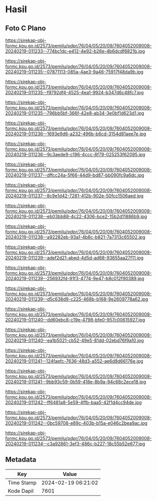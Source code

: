 # Hasil

## Foto C Plano

https://sirekap-obj-formc.kpu.go.id/2573/pemilu/pdpr/76/04/05/20/09/7604052009008-20240219-011233--774bc1dc-e412-4e92-b26e-4b6dcdf6821b.jpg

https://sirekap-obj-formc.kpu.go.id/2573/pemilu/pdpr/76/04/05/20/09/7604052009008-20240219-011235--07871113-085a-4ae3-9a46-75917f48da9b.jpg

https://sirekap-obj-formc.kpu.go.id/2573/pemilu/pdpr/76/04/05/20/09/7604052009008-20240219-011235--f9792df4-4525-4ea1-9924-b347d6c48fc7.jpg

https://sirekap-obj-formc.kpu.go.id/2573/pemilu/pdpr/76/04/05/20/09/7604052009008-20240219-011235--796bb5bf-366f-42e8-ab34-3e0bf1d623d1.jpg

https://sirekap-obj-formc.kpu.go.id/2573/pemilu/pdpr/76/04/05/20/09/7604052009008-20240219-011236--1693e9d6-a232-496b-b6cd-3154d81aee7e.jpg

https://sirekap-obj-formc.kpu.go.id/2573/pemilu/pdpr/76/04/05/20/09/7604052009008-20240219-011236--9c3aede9-c196-4ccc-8f79-025253f62095.jpg

https://sirekap-obj-formc.kpu.go.id/2573/pemilu/pdpr/76/04/05/20/09/7604052009008-20240219-011237--dffcc24a-5f66-44d9-bd87-bb090fc9a6dc.jpg

https://sirekap-obj-formc.kpu.go.id/2573/pemilu/pdpr/76/04/05/20/09/7604052009008-20240219-011237--8c9e1d42-7281-412b-902e-50fcc1506aed.jpg

https://sirekap-obj-formc.kpu.go.id/2573/pemilu/pdpr/76/04/05/20/09/7604052009008-20240219-011238--eb03bb88-4c22-4306-bce2-15b2d11886b9.jpg

https://sirekap-obj-formc.kpu.go.id/2573/pemilu/pdpr/76/04/05/20/09/7604052009008-20240219-011238--a92282eb-93a1-4b8c-b821-7a7313c65502.jpg

https://sirekap-obj-formc.kpu.go.id/2573/pemilu/pdpr/76/04/05/20/09/7604052009008-20240219-011239--adef2d21-abed-4d5d-ad68-93655aa27f11.jpg

https://sirekap-obj-formc.kpu.go.id/2573/pemilu/pdpr/76/04/05/20/09/7604052009008-20240219-011239--256932fd-91f3-4774-9e47-b8c012f90389.jpg

https://sirekap-obj-formc.kpu.go.id/2573/pemilu/pdpr/76/04/05/20/09/7604052009008-20240219-011239--d5c638d9-c225-468b-b168-9e2609778a62.jpg

https://sirekap-obj-formc.kpu.go.id/2573/pemilu/pdpr/76/04/05/20/09/7604052009008-20240219-011240--dd60ebc8-c19e-4798-bfe0-957c00615927.jpg

https://sirekap-obj-formc.kpu.go.id/2573/pemilu/pdpr/76/04/05/20/09/7604052009008-20240219-011240--ea1b5021-cb52-49e5-81dd-02ebd76f9a10.jpg

https://sirekap-obj-formc.kpu.go.id/2573/pemilu/pdpr/76/04/05/20/09/7604052009008-20240219-011241--124faefc-7636-48d3-a552-ae6d8d66176e.jpg

https://sirekap-obj-formc.kpu.go.id/2573/pemilu/pdpr/76/04/05/20/09/7604052009008-20240219-011241--9bb93c59-0b59-418e-8b9a-94c68c2ece18.jpg

https://sirekap-obj-formc.kpu.go.id/2573/pemilu/pdpr/76/04/05/20/09/7604052009008-20240219-011242--ff6481a8-5e59-4ffb-baa5-42f1d4cc94de.jpg

https://sirekap-obj-formc.kpu.go.id/2573/pemilu/pdpr/76/04/05/20/09/7604052009008-20240219-011242--0bc59708-e89c-403b-b15a-e046c2bea9ac.jpg

https://sirekap-obj-formc.kpu.go.id/2573/pemilu/pdpr/76/04/05/20/09/7604052009008-20240219-011234--c3a92861-3ef3-486c-b227-18c55b52e677.jpg


## Metadata

| Key        | Value               |
| ---------- | ------------------- |
| Time Stamp | 2024-02-19 06:21:02 |
| Kode Dapil | 7601                |



